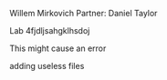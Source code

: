 Willem Mirkovich
Partner:
	Daniel Taylor

Lab 4fjdljsahgklhsdoj

This might cause an error

adding useless files
